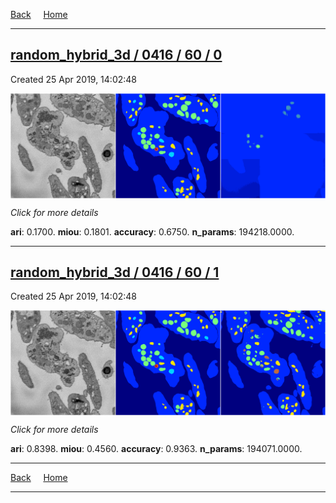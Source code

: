 
[Back](..)&nbsp;&nbsp;&nbsp;&nbsp;&nbsp;[Home](https://leapmanlab.github.io/snapshots)

---

<div class="summary"><a href="0"><h2>random_hybrid_3d / 0416 / 60 / 0</h2></a><p>Created 25 Apr 2019, 14:02:48
</p><a href="0"><img src="0/media/summary.png" align="center"></a><p>
<i>Click for more details</i>
</p></div>

**ari**: 0.1700. **miou**: 0.1801. **accuracy**: 0.6750. **n_params**: 194218.0000. 

---

<div class="summary"><a href="1"><h2>random_hybrid_3d / 0416 / 60 / 1</h2></a><p>Created 25 Apr 2019, 14:02:48
</p><a href="1"><img src="1/media/summary.png" align="center"></a><p>
<i>Click for more details</i>
</p></div>

**ari**: 0.8398. **miou**: 0.4560. **accuracy**: 0.9363. **n_params**: 194071.0000. 

---

[Back](..)&nbsp;&nbsp;&nbsp;&nbsp;&nbsp;[Home](https://leapmanlab.github.io/snapshots)

---